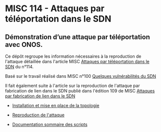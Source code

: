 # MISC 114 - Attaques par téléportation dans le SDN
## Démonstration d’une attaque par téléportation avec ONOS.

Ce dépôt regroupe les information nécessaires à la reproduction de l'attaque détaillée dans l'article MISC
[Attaques par téléportation dans le SDN](https://connect.ed-diamond.com/MISC/MISC-114) du n°114.

Basé sur le travail réalisé dans MISC n°100 
[Quelques vulnérabilités du SDN](https://connect.ed-diamond.com/MISC/MISC-100/Quelques-vulnerabilites-du-SDN)

Il fait également suite à l'article sur la reproduction de l'attaque par fabrication de lien dans le SDN publié dans 
l'édition 109 de MISC [Attaques par fabrication de lien dans le SDN](https://connect.ed-diamond.com/MISC/MISC-109)

+ [Installation et mise en place de la topologie](docs/installation.md)

+ [Reproduction de l'attaque](docs/reproduction.md)

+ [Documentation sommaire des scripts](docs/scripts.md)
